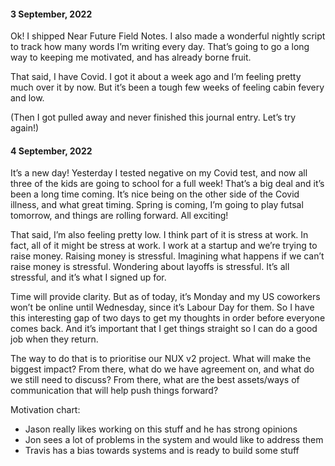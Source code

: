 #### 3 September, 2022

Ok! I shipped Near Future Field Notes. I also made a wonderful nightly script to track how many words I’m writing every day. That’s going to go a long way to keeping me motivated, and has already borne fruit.

That said, I have Covid. I got it about a week ago and I’m feeling pretty much over it by now. But it’s been a tough few weeks of feeling cabin fevery and low. 

(Then I got pulled away and never finished this journal entry. Let’s try again!)

#### 4 September, 2022

It’s a new day! Yesterday I tested negative on my Covid test, and now all three of the kids are going to school for a full week! That’s a big deal and it’s been a long time coming. It’s nice being on the other side of the Covid illness, and what great timing. Spring is coming, I’m going to play futsal tomorrow, and things are rolling forward. All exciting!  

That said, I’m also feeling pretty low. I think part of it is stress at work. In fact, all of it might be stress at work. I work at a startup and we’re trying to raise money. Raising money is stressful. Imagining what happens if we can’t raise money is stressful. Wondering about layoffs is stressful. It’s all stressful, and it’s what I signed up for.

Time will provide clarity. But as of today, it’s Monday and my US coworkers won’t be online until Wednesday, since it’s Labour Day for them. So I have this interesting gap of two days to get my thoughts in order before everyone comes back. And it’s important that I get things straight so I can do a good job when they return.

The way to do that is to prioritise our NUX v2 project. What will make the biggest impact? From there, what do we have agreement on, and what do we still need to discuss? From there, what are the best assets/ways of communication that will help push things forward?

Motivation chart:

* Jason really likes working on this stuff and he has strong opinions
* Jon sees a lot of problems in the system and would like to address them
* Travis has a bias towards systems and is ready to build some stuff









